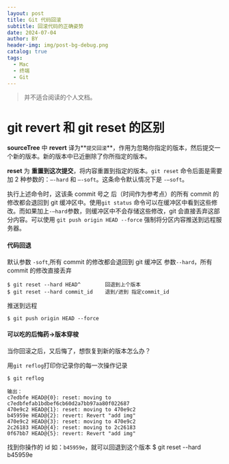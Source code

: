 ```yaml
---
layout: post
title: Git 代码回滚
subtitle: 回滚代码的正确姿势
date: 2024-07-04
author: BY
header-img: img/post-bg-debug.png
catalog: true
tags:
  - Mac
  - 终端
  - Git
---
```


> 并不适合阅读的个人文档。

# **git revert** 和 **git reset** 的区别

**sourceTree** 中 **revert** 译为**`提交回滚`**，作用为忽略你指定的版本，然后提交一个新的版本。新的版本中已近删除了你所指定的版本。

**reset** 为 **重置到这次提交**，将内容重置到指定的版本。`git reset` 命令后面是需要加 2 种参数的：`–-hard` 和 `–-soft`。这条命令默认情况下是 `-–soft`。

执行上述命令时，这该条 commit 号之 后（时间作为参考点）的所有 commit 的修改都会退回到 git 缓冲区中。使用`git status` 命令可以在缓冲区中看到这些修改。而如果加上`-–hard`参数，则缓冲区中不会存储这些修改，git 会直接丢弃这部分内容。可以使用 `git push origin HEAD --force` 强制将分区内容推送到远程服务器。

#### 代码回退

默认参数 `-soft`,所有 commit 的修改都会退回到 git 缓冲区
参数`--hard`，所有 commit 的修改直接丢弃

    $ git reset --hard HEAD^ 		回退到上个版本
    $ git reset --hard commit_id	退到/进到 指定commit_id

推送到远程

    $ git push origin HEAD --force

#### 可以吃的后悔药->版本穿梭

当你回滚之后，又后悔了，想恢复到新的版本怎么办？

用`git reflog`打印你记录你的每一次操作记录

    $ git reflog

    输出：
    c7edbfe HEAD@{0}: reset: moving to c7edbfefab1bdbef6cb60d2a7bb97aa80f022687
    470e9c2 HEAD@{1}: reset: moving to 470e9c2
    b45959e HEAD@{2}: revert: Revert "add img"
    470e9c2 HEAD@{3}: reset: moving to 470e9c2
    2c26183 HEAD@{4}: reset: moving to 2c26183
    0f67bb7 HEAD@{5}: revert: Revert "add img"

找到你操作的 id 如：`b45959e`，就可以回退到这个版本
$ git reset --hard b45959e
